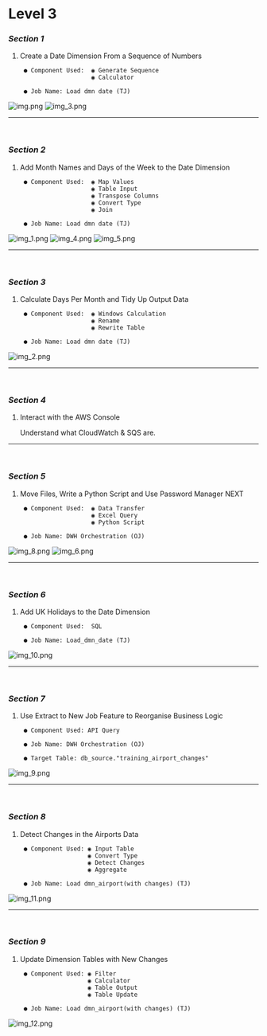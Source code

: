 # Level 3

### _Section 1_

1. Create a Date Dimension From a Sequence of Numbers

        ● Component Used:  ◉ Generate Sequence
                           ◉ Calculator

        ● Job Name: Load dmn date (TJ) 

![img.png](img/img.png)
![img_3.png](img/img_3.png)

---
<br>

### _Section 2_

1. Add Month Names and Days of the Week to the Date Dimension

        ● Component Used:  ◉ Map Values
                           ◉ Table Input
                           ◉ Transpose Columns
                           ◉ Convert Type
                           ◉ Join

        ● Job Name: Load dmn date (TJ) 

![img_1.png](img/img_1.png)
![img_4.png](img/img_4.png)
![img_5.png](img/img_5.png)

---
<br>

### _Section 3_

1. Calculate Days Per Month and Tidy Up Output Data

        ● Component Used:  ◉ Windows Calculation
                           ◉ Rename
                           ◉ Rewrite Table

        ● Job Name: Load dmn date (TJ) 

![img_2.png](img/img_2.png)

---
<br>

### _Section 4_

1. Interact with the AWS Console

    Understand what CloudWatch & SQS are.

---
<br>

### _Section 5_

1. Move Files, Write a Python Script and Use Password Manager
   NEXT

        ● Component Used:  ◉ Data Transfer
                           ◉ Excel Query
                           ◉ Python Script

        ● Job Name: DWH Orchestration (OJ) 

![img_8.png](img/img_8.png)
![img_6.png](img/img_6.png)

---
<br>

### _Section 6_

1. Add UK Holidays to the Date Dimension

        ● Component Used:  SQL

        ● Job Name: Load_dmn_date (TJ) 

![img_10.png](img/img_10.png)

---
<br>

### _Section 7_

1. Use Extract to New Job Feature to Reorganise Business Logic

        ● Component Used: API Query

        ● Job Name: DWH Orchestration (OJ) 

        ● Target Table: db_source."training_airport_changes"

![img_9.png](img/img_9.png)

---
<br>

### _Section 8_

1. Detect Changes in the Airports Data

        ● Component Used: ◉ Input Table
                          ◉ Convert Type
                          ◉ Detect Changes
                          ◉ Aggregate

        ● Job Name: Load dmn_airport(with changes) (TJ) 

![img_11.png](img/img_11.png)

---
<br>

### _Section 9_

1. Update Dimension Tables with New Changes

        ● Component Used: ◉ Filter
                          ◉ Calculator
                          ◉ Table Output
                          ◉ Table Update
 
        ● Job Name: Load dmn_airport(with changes) (TJ) 

![img_12.png](img/img_12.png)
